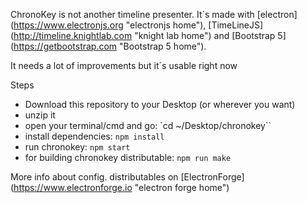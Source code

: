 ChronoKey is not another timeline presenter.
It´s made with [electron] (https://www.electronjs.org "electronjs home"), [TimeLineJS] (http://timeline.knightlab.com "knight lab home") and [Bootstrap 5] (https://getbootstrap.com "Bootstrap 5 home").

It needs a lot of improvements but it´s usable right now

Steps

* Download this repository to your Desktop (or wherever you want)
* unzip it
* open your terminal/cmd and go: `cd ~/Desktop/chronokey``
* install dependencies: `npm install`
* run chronokey: `npm start`
* for building chronokey distributable: `npm run make`


More info about config. distributables on [ElectronForge] (https://www.electronforge.io "electron forge home")